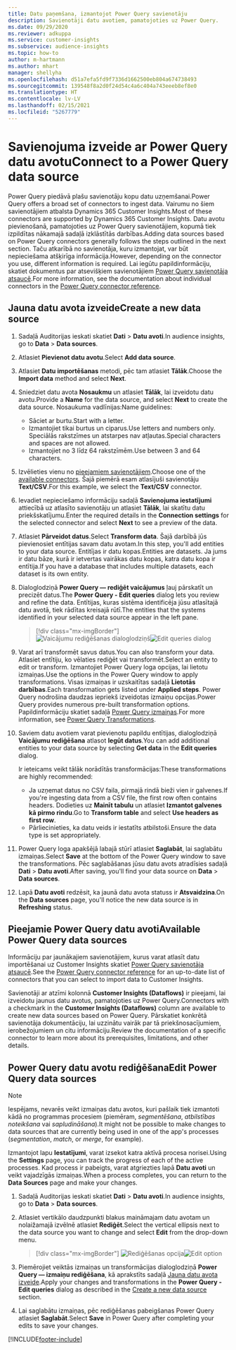 ```yaml
---
title: Datu paņemšana, izmantojot Power Query savienotāju
description: Savienotāji datu avotiem, pamatojoties uz Power Query.
ms.date: 09/29/2020
ms.reviewer: adkuppa
ms.service: customer-insights
ms.subservice: audience-insights
ms.topic: how-to
author: m-hartmann
ms.author: mhart
manager: shellyha
ms.openlocfilehash: d51a7efa5fd9f7336d1662500eb804a674738493
ms.sourcegitcommit: 139548f8a2d0f24d54c4a6c404a743eeeb8ef8e0
ms.translationtype: HT
ms.contentlocale: lv-LV
ms.lasthandoff: 02/15/2021
ms.locfileid: "5267779"
---
```

# <a name="connect-to-a-power-query-data-source"></a><span data-ttu-id="4dfb4-103">Savienojuma izveide ar Power Query datu avotu</span><span class="sxs-lookup"><span data-stu-id="4dfb4-103">Connect to a Power Query data source</span></span>

<span data-ttu-id="4dfb4-104">Power Query piedāvā plašu savienotāju kopu datu uzņemšanai.</span><span class="sxs-lookup"><span data-stu-id="4dfb4-104">Power Query offers a broad set of connectors to ingest data.</span></span> <span data-ttu-id="4dfb4-105">Vairumu no šiem savienotājiem atbalsta Dynamics 365 Customer Insights.</span><span class="sxs-lookup"><span data-stu-id="4dfb4-105">Most of these connectors are supported by Dynamics 365 Customer Insights.</span></span> <span data-ttu-id="4dfb4-106">Datu avotu pievienošanā, pamatojoties uz Power Query savienotājiem, kopumā tiek izpildītas nākamajā sadaļā izklāstītās darbības.</span><span class="sxs-lookup"><span data-stu-id="4dfb4-106">Adding data sources based on Power Query connectors generally follows the steps outlined in the next section.</span></span> <span data-ttu-id="4dfb4-107">Taču atkarībā no savienotāja, kuru izmantojat, var būt nepieciešama atšķirīga informācija.</span><span class="sxs-lookup"><span data-stu-id="4dfb4-107">However, depending on the connector you use, different information is required.</span></span> <span data-ttu-id="4dfb4-108">Lai iegūtu papildinformāciju, skatiet dokumentus par atsevišķiem savienotājiem [Power Query savienotāja atsaucē](https://docs.microsoft.com/power-query/connectors/).</span><span class="sxs-lookup"><span data-stu-id="4dfb4-108">For more information, see the documentation about individual connectors in the [Power Query connector reference](https://docs.microsoft.com/power-query/connectors/).</span></span>

## <a name="create-a-new-data-source"></a><span data-ttu-id="4dfb4-109">Jauna datu avota izveide</span><span class="sxs-lookup"><span data-stu-id="4dfb4-109">Create a new data source</span></span>

1. <span data-ttu-id="4dfb4-110">Sadaļā Auditorijas ieskati skatiet **Dati** > **Datu avoti**.</span><span class="sxs-lookup"><span data-stu-id="4dfb4-110">In audience insights, go to **Data** > **Data sources**.</span></span>

1. <span data-ttu-id="4dfb4-111">Atlasiet **Pievienot datu avotu**.</span><span class="sxs-lookup"><span data-stu-id="4dfb4-111">Select **Add data source**.</span></span>

1. <span data-ttu-id="4dfb4-112">Atlasiet **Datu importēšanas** metodi, pēc tam atlasiet **Tālāk**.</span><span class="sxs-lookup"><span data-stu-id="4dfb4-112">Choose the **Import data** method and select **Next**.</span></span>

1. <span data-ttu-id="4dfb4-113">Sniedziet datu avota **Nosaukmu** un atlasiet **Tālāk**, lai izveidotu datu avotu.</span><span class="sxs-lookup"><span data-stu-id="4dfb4-113">Provide a **Name** for the data source, and select **Next** to create the data source.</span></span> <span data-ttu-id="4dfb4-114">Nosaukuma vadlīnijas:</span><span class="sxs-lookup"><span data-stu-id="4dfb4-114">Name guidelines:</span></span> 
   - <span data-ttu-id="4dfb4-115">Sāciet ar burtu.</span><span class="sxs-lookup"><span data-stu-id="4dfb4-115">Start with a letter.</span></span>
   - <span data-ttu-id="4dfb4-116">Izmantojiet tikai burtus un ciparus.</span><span class="sxs-lookup"><span data-stu-id="4dfb4-116">Use letters and numbers only.</span></span> <span data-ttu-id="4dfb4-117">Speciālās rakstzīmes un atstarpes nav atļautas.</span><span class="sxs-lookup"><span data-stu-id="4dfb4-117">Special characters and spaces are not allowed.</span></span>
   - <span data-ttu-id="4dfb4-118">Izmantojiet no 3 līdz 64 rakstzīmēm.</span><span class="sxs-lookup"><span data-stu-id="4dfb4-118">Use between 3 and 64 characters.</span></span>

1. <span data-ttu-id="4dfb4-119">Izvēlieties vienu no [pieejamiem savienotājiem](#available-power-query-data-sources).</span><span class="sxs-lookup"><span data-stu-id="4dfb4-119">Choose one of the [available connectors](#available-power-query-data-sources).</span></span> <span data-ttu-id="4dfb4-120">Šajā piemērā esam atlasījuši savienotāju **Text/CSV**.</span><span class="sxs-lookup"><span data-stu-id="4dfb4-120">For this example, we select the **Text/CSV** connector.</span></span>

1. <span data-ttu-id="4dfb4-121">Ievadiet nepieciešamo informāciju sadaļā **Savienojuma iestatījumi** attiecībā uz atlasīto savienotāju un atlasiet **Tālāk**, lai skatītu datu priekšskatījumu.</span><span class="sxs-lookup"><span data-stu-id="4dfb4-121">Enter the required details in the **Connection settings** for the selected connector and select **Next** to see a preview of the data.</span></span>

1. <span data-ttu-id="4dfb4-122">Atlasiet **Pārveidot datus**.</span><span class="sxs-lookup"><span data-stu-id="4dfb4-122">Select **Transform data**.</span></span> <span data-ttu-id="4dfb4-123">Šajā darbībā jūs pievienosiet entītijas savam datu avotam.</span><span class="sxs-lookup"><span data-stu-id="4dfb4-123">In this step, you'll add entities to your data source.</span></span> <span data-ttu-id="4dfb4-124">Entitījas ir datu kopas.</span><span class="sxs-lookup"><span data-stu-id="4dfb4-124">Entities are datasets.</span></span> <span data-ttu-id="4dfb4-125">Ja jums ir datu bāze, kurā ir ietvertas vairākas datu kopas, katra datu kopa ir entītija.</span><span class="sxs-lookup"><span data-stu-id="4dfb4-125">If you have a database that includes multiple datasets, each dataset is its own entity.</span></span>

1. <span data-ttu-id="4dfb4-126">Dialoglodziņā **Power Query — rediģēt vaicājumus** ļauj pārskatīt un precizēt datus.</span><span class="sxs-lookup"><span data-stu-id="4dfb4-126">The **Power Query - Edit queries** dialog lets you review and refine the data.</span></span> <span data-ttu-id="4dfb4-127">Entītijas, kuras sistēma identificēja jūsu atlasītajā datu avotā, tiek rādītas kreisajā rūtī.</span><span class="sxs-lookup"><span data-stu-id="4dfb4-127">The entities that the systems identified in your selected data source appear in the left pane.</span></span>

   > [!div class="mx-imgBorder"]
   > <span data-ttu-id="4dfb4-128">![Vaicājumu rediģēšanas dialoglodziņš](media/data-manager-configure-edit-queries.png "Vaicājumu rediģēšanas dialoglodziņš")</span><span class="sxs-lookup"><span data-stu-id="4dfb4-128">![Edit queries dialog](media/data-manager-configure-edit-queries.png "Edit queries dialog")</span></span>

1. <span data-ttu-id="4dfb4-129">Varat arī transformēt savus datus.</span><span class="sxs-lookup"><span data-stu-id="4dfb4-129">You can also transform your data.</span></span> <span data-ttu-id="4dfb4-130">Atlasiet entītiju, ko vēlaties rediģēt vai transformēt.</span><span class="sxs-lookup"><span data-stu-id="4dfb4-130">Select an entity to edit or transform.</span></span> <span data-ttu-id="4dfb4-131">Izmantojiet Power Query loga opcijas, lai lietotu izmaiņas.</span><span class="sxs-lookup"><span data-stu-id="4dfb4-131">Use the options in the Power Query window to apply transformations.</span></span> <span data-ttu-id="4dfb4-132">Visas izmaiņas ir uzskaitītas sadaļā **Lietotās darbības**.</span><span class="sxs-lookup"><span data-stu-id="4dfb4-132">Each transformation gets listed under **Applied steps**.</span></span> <span data-ttu-id="4dfb4-133">Power Query nodrošina daudzas iepriekš izveidotas izmaiņu opcijas.</span><span class="sxs-lookup"><span data-stu-id="4dfb4-133">Power Query provides numerous pre-built transformation options.</span></span> <span data-ttu-id="4dfb4-134">Papildinformāciju skatiet sadaļā [Power Query izmaiņas](https://docs.microsoft.com/power-query/power-query-what-is-power-query#transformations).</span><span class="sxs-lookup"><span data-stu-id="4dfb4-134">For more information, see [Power Query Transformations](https://docs.microsoft.com/power-query/power-query-what-is-power-query#transformations).</span></span>

1. <span data-ttu-id="4dfb4-135">Saviem datu avotiem varat pievienotu papildu entītijas, dialoglodziņā **Vaicājumu rediģēšana** atlasot **Iegūt datus**.</span><span class="sxs-lookup"><span data-stu-id="4dfb4-135">You can add additional entities to your data source by selecting **Get data** in the **Edit queries** dialog.</span></span>

   <span data-ttu-id="4dfb4-136">Ir ieteicams veikt tālāk norādītās transformācijas:</span><span class="sxs-lookup"><span data-stu-id="4dfb4-136">These transformations are highly recommended:</span></span>

   - <span data-ttu-id="4dfb4-137">Ja uzņemat datus no CSV faila, pirmajā rindā bieži vien ir galvenes.</span><span class="sxs-lookup"><span data-stu-id="4dfb4-137">If you're ingesting data from a CSV file, the first row often contains headers.</span></span> <span data-ttu-id="4dfb4-138">Dodieties uz **Mainīt tabulu** un atlasiet **Izmantot galvenes kā pirmo rindu**.</span><span class="sxs-lookup"><span data-stu-id="4dfb4-138">Go to **Transform table** and select **Use headers as first row**.</span></span>
   - <span data-ttu-id="4dfb4-139">Pārliecinieties, ka datu veids ir iestatīts atbilstoši.</span><span class="sxs-lookup"><span data-stu-id="4dfb4-139">Ensure the data type is set appropriately.</span></span>

1. <span data-ttu-id="4dfb4-140">Power Query loga apakšējā labajā stūrī atlasiet **Saglabāt**, lai saglabātu izmaiņas.</span><span class="sxs-lookup"><span data-stu-id="4dfb4-140">Select **Save** at the bottom of the Power Query window to save the transformations.</span></span> <span data-ttu-id="4dfb4-141">Pēc saglabāšanas jūsu datu avots atradīsies sadaļā **Dati** > **Datu avoti**.</span><span class="sxs-lookup"><span data-stu-id="4dfb4-141">After saving, you'll find your data source on **Data** > **Data sources**.</span></span>

1. <span data-ttu-id="4dfb4-142">Lapā **Datu avoti** redzēsit, ka jaunā datu avota statuss ir **Atsvaidzina**.</span><span class="sxs-lookup"><span data-stu-id="4dfb4-142">On the **Data sources** page, you'll notice the new data source is in **Refreshing** status.</span></span>

## <a name="available-power-query-data-sources"></a><span data-ttu-id="4dfb4-143">Pieejamie Power Query datu avoti</span><span class="sxs-lookup"><span data-stu-id="4dfb4-143">Available Power Query data sources</span></span>

<span data-ttu-id="4dfb4-144">Informāciju par jaunākajiem savienotājiem, kurus varat atlasīt datu importēšanai uz Customer Insights skatiet [Power Query savienotāja atsaucē](https://docs.microsoft.com/power-query/connectors/).</span><span class="sxs-lookup"><span data-stu-id="4dfb4-144">See the [Power Query connector reference](https://docs.microsoft.com/power-query/connectors/) for an up-to-date list of connectors that you can select to import data to Customer Insights.</span></span> 

<span data-ttu-id="4dfb4-145">Savienotāji ar atzīmi kolonnā **Customer Insights (Dataflows)** ir pieejami, lai izveidotu jaunus datu avotus, pamatojoties uz Power Query.</span><span class="sxs-lookup"><span data-stu-id="4dfb4-145">Connectors with a checkmark in the **Customer Insights (Dataflows)** column are available to create new data sources based on Power Query.</span></span> <span data-ttu-id="4dfb4-146">Pārskatiet konkrētā savienotāja dokumentāciju, lai uzzinātu vairāk par tā priekšnosacījumiem, ierobežojumiem un citu informāciju.</span><span class="sxs-lookup"><span data-stu-id="4dfb4-146">Review the documentation of a specific connector to learn more about its prerequisites, limitations, and other details.</span></span>

## <a name="edit-power-query-data-sources"></a><span data-ttu-id="4dfb4-147">Power Query datu avotu rediģēšana</span><span class="sxs-lookup"><span data-stu-id="4dfb4-147">Edit Power Query data sources</span></span>

> [!NOTE]
> <span data-ttu-id="4dfb4-148">Iespējams, nevarēs veikt izmaiņas datu avotos, kuri pašlaik tiek izmantoti kādā no programmas procesiem (piemēram, *segmentēšana*, *atbilstības noteikšana* vai *sapludināšana*).</span><span class="sxs-lookup"><span data-stu-id="4dfb4-148">It might not be possible to make changes to data sources that are currently being used in one of the app's processes (*segmentation*, *match*, or *merge*, for example).</span></span> 
>
> <span data-ttu-id="4dfb4-149">Izmantojot lapu **Iestatījumi**, varat izsekot katra aktīvā procesa norisei.</span><span class="sxs-lookup"><span data-stu-id="4dfb4-149">Using the **Settings** page, you can track the progress of each of the active processes.</span></span> <span data-ttu-id="4dfb4-150">Kad process ir pabeigts, varat atgriezties lapā **Datu avoti** un veikt vajadzīgās izmaiņas.</span><span class="sxs-lookup"><span data-stu-id="4dfb4-150">When a process completes, you can return to the **Data Sources** page and make your changes.</span></span>

1. <span data-ttu-id="4dfb4-151">Sadaļā Auditorijas ieskati skatiet **Dati** > **Datu avoti**.</span><span class="sxs-lookup"><span data-stu-id="4dfb4-151">In audience insights, go to **Data** > **Data sources**.</span></span>

2. <span data-ttu-id="4dfb4-152">Atlasiet vertikālo daudzpunkti blakus maināmajam datu avotam un nolaižamajā izvēlnē atlasiet **Rediģēt**.</span><span class="sxs-lookup"><span data-stu-id="4dfb4-152">Select the vertical ellipsis next to the data source you want to change and select **Edit** from the drop-down menu.</span></span>

   > [!div class="mx-imgBorder"]
   > <span data-ttu-id="4dfb4-153">![Rediģēšanas opcija](media/edit-option-data-sources.png "Rediģēšanas opcija")</span><span class="sxs-lookup"><span data-stu-id="4dfb4-153">![Edit option](media/edit-option-data-sources.png "Edit option")</span></span>

3. <span data-ttu-id="4dfb4-154">Piemērojiet veiktās izmaiņas un transformācijas dialoglodziņā **Power Query — izmaiņu rediģēšana**, kā aprakstīts sadaļā [Jauna datu avota izveide](#create-a-new-data-source).</span><span class="sxs-lookup"><span data-stu-id="4dfb4-154">Apply your changes and transformations in the **Power Query - Edit queries** dialog as described in the [Create a new data source](#create-a-new-data-source) section.</span></span>

4. <span data-ttu-id="4dfb4-155">Lai saglabātu izmaiņas, pēc rediģēšanas pabeigšanas Power Query atlasiet **Saglabāt**.</span><span class="sxs-lookup"><span data-stu-id="4dfb4-155">Select **Save** in Power Query after completing your edits to save your changes.</span></span>


[!INCLUDE[footer-include](../includes/footer-banner.md)]